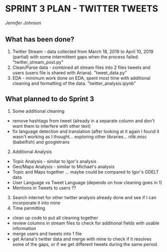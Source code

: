 SPRINT 3 PLAN - TWITTER TWEETS
==============================

###### Jennifer Johnson

## What has been done?
1. Twitter Stream - data collected from March 18, 2019 to April 10, 2019 (partial) with some intermittent gaps when the process failed.  "twitter_stream_post.py"
2. Clean/Parse data - combined all stream files into 2 files tweets and users (users file is shared with Ariana). "tweet_data.py"
3. EDA - minimum work done on EDA, spent most time with additional cleaning and formatting of the data. "twitter_analysis.ipynb"

## What planned to do Sprint 3
1. Some additional cleaning
  - remove hashtags from tweet (already in a separate column and don't want them to interfere with other text)
  - fix language detection and translation (after looking at it again I found it wasn't working as I thought... exploring other libraries... nltk.misc (babelfish) and googletrans
2. Additional Analysis
  - Topic Analysis - similar to Igor's analysis
  - Geo/Maps Analysis - similar to Michael's analysis
  - Topic and Maps together ... maybe could be compared to Igor's GDELT data
  - User Language vs Tweet Language (depends on how cleaning goes in 1)
  - Mentions in Tweets to users ?? 
3. Search internet for other twitter analysis already done and see if I can incorporate it into mine 
4. Time permitting 
  - clean up code to put all cleaning together
   - review columns in stream files to check for additional fields with usable information
   - merge users and tweets into 1 file
   - get Ariana's twitter data and merge with mine to check if it resolves some of the gaps, or if we get different tweets during the same period.
